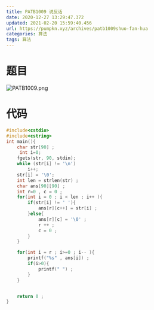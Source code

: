 ```yaml
---
title: PATB1009 说反话
date: 2020-12-27 13:29:47.372
updated: 2021-02-20 15:59:40.456
url: https://pumpkn.xyz/archives/patb1009shuo-fan-hua
categories: 算法
tags: 算法
---
```


# 题目
![PATB1009.png](https://pumpkn.xyz/upload/2021/02/PATB1009-f9722abb398e4c54b81a42669f04639b.png)
# 代码

```c++
#include<cstdio>
#include<cstring>
int main(){
    char str[90] ;
     int i=0;
    fgets(str, 90, stdin);
    while (str[i] != '\n')
        i++;
    str[i] = '\0';
    int len = strlen(str) ;
    char ans[90][90] ;
    int r=0 , c = 0 ;
    for(int i = 0 ; i < len ; i++ ){
        if(str[i] != ' '){
            ans[r][c++] = str[i] ;
        }else{
            ans[r][c] = '\0' ;
            r ++ ;
            c = 0 ;
        }
    }

    for(int i = r ; i>=0 ; i-- ){
        printf("%s" , ans[i]) ;
        if(i>0){
            printf(" ") ;
        }
    }


    return 0 ;
}

```